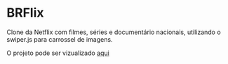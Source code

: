 # BRFlix

Clone da Netflix com filmes, séries e documentário nacionais, utilizando o swiper.js para carrossel de imagens.

O projeto pode ser vizualizado [aqui](https://mojisilva.github.io/brflix/)